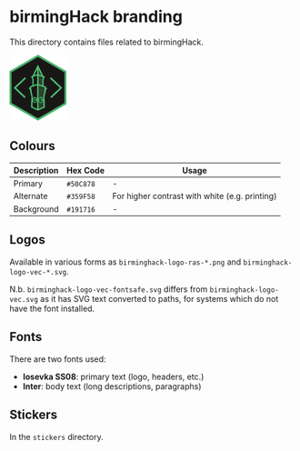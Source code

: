 # birmingHack branding

This directory contains files related to birmingHack.

<img src="birminghack-hex.png" alt="birmingHack hex" width="100" />

## Colours

| Description | Hex Code  | Usage                                          |
| ----------- | --------- | ---------------------------------------------- |
| Primary     | `#50C878` | -                                              |
| Alternate   | `#359F58` | For higher contrast with white (e.g. printing) |
| Background  | `#191716` | -                                              |

## Logos

Available in various forms as `birminghack-logo-ras-*.png` and `birminghack-logo-vec-*.svg`.

N.b. `birminghack-logo-vec-fontsafe.svg` differs from `birminghack-logo-vec.svg` as it
has SVG text converted to paths, for systems which do not have the font installed.

## Fonts

There are two fonts used:

* **Iosevka SS08**: primary text (logo, headers, etc.)
* **Inter**: body text (long descriptions, paragraphs)

## Stickers

In the `stickers` directory.
